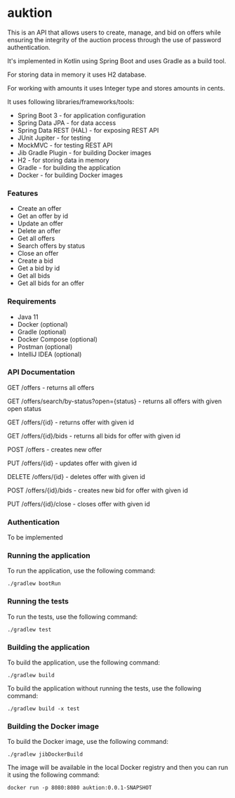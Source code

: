 # auktion

This is an API that allows users to create, manage, and bid on offers while ensuring the integrity of the auction process through the use of password authentication. 

It's implemented in Kotlin using Spring Boot and uses Gradle as a build tool.

For storing data in memory it uses H2 database.

For working with amounts it uses Integer type and stores amounts in cents.

It uses following libraries/frameworks/tools:

* Spring Boot 3 - for application configuration
* Spring Data JPA - for data access
* Spring Data REST (HAL) - for exposing REST API
* JUnit Jupiter - for testing
* MockMVC - for testing REST API
* Jib Gradle Plugin - for building Docker images
* H2 - for storing data in memory
* Gradle - for building the application
* Docker - for building Docker images

### Features

* Create an offer 
* Get an offer by id
* Update an offer
* Delete an offer
* Get all offers
* Search offers by status
* Close an offer
* Create a bid
* Get a bid by id
* Get all bids
* Get all bids for an offer


### Requirements

* Java 11
* Docker (optional)
* Gradle (optional)
* Docker Compose (optional)
* Postman (optional)
* IntelliJ IDEA (optional)

### API Documentation

GET /offers - returns all offers

GET /offers/search/by-status?open={status} - returns all offers with given open status

GET /offers/{id} - returns offer with given id

GET /offers/{id}/bids - returns all bids for offer with given id

POST /offers - creates new offer

PUT /offers/{id} - updates offer with given id

DELETE /offers/{id} - deletes offer with given id

POST /offers/{id}/bids - creates new bid for offer with given id

PUT /offers/{id}/close - closes offer with given id

### Authentication

To be implemented

### Running the application


To run the application, use the following command:

`./gradlew bootRun`

### Running the tests

To run the tests, use the following command:

`./gradlew test`

### Building the application

To build the application, use the following command:

`./gradlew build`

To build the application without running the tests, use the following command:

`./gradlew build -x test`

### Building the Docker image

To build the Docker image, use the following command:

`./gradlew jibDockerBuild`

The image will be available in the local Docker registry and then you can run it using the following command:

`docker run -p 8080:8080 auktion:0.0.1-SNAPSHOT`
